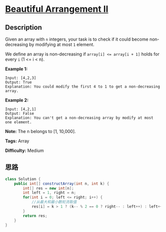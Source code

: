 # [Beautiful Arrangement II][title]

## Description

Given an array with `n` integers, your task is to check if it could become non-decreasing by modifying at most  `1` element.

We define an array is non-decreasing if `array[i] <= array[i + 1]` holds for every `i` (1 <= i < n).

**Example 1:**

```
Input: [4,2,3]
Output: True
Explanation: You could modify the first 4 to 1 to get a non-decreasing array.
```

**Example 2:**

```
Input: [4,2,1]
Output: False
Explanation: You can't get a non-decreasing array by modify at most one element.
```

**Note:** The n belongs to [1, 10,000].

**Tags:** Array

**Difficulty:** Medium

## 思路


``` java
class Solution {
    public int[] constructArray(int n, int k) {
        int[] res = new int[n];
        int left = 1, right = n;
        for(int i = 0; left <= right; i++) {
            //从最大和最小数轮流取值
            res[i] = k > 1 ? (k-- % 2 == 0 ? right-- : left++) : left++;  
        }
        return res;
    }
}
```



[title]:https://leetcode.com/problems/beautiful-arrangement-ii
